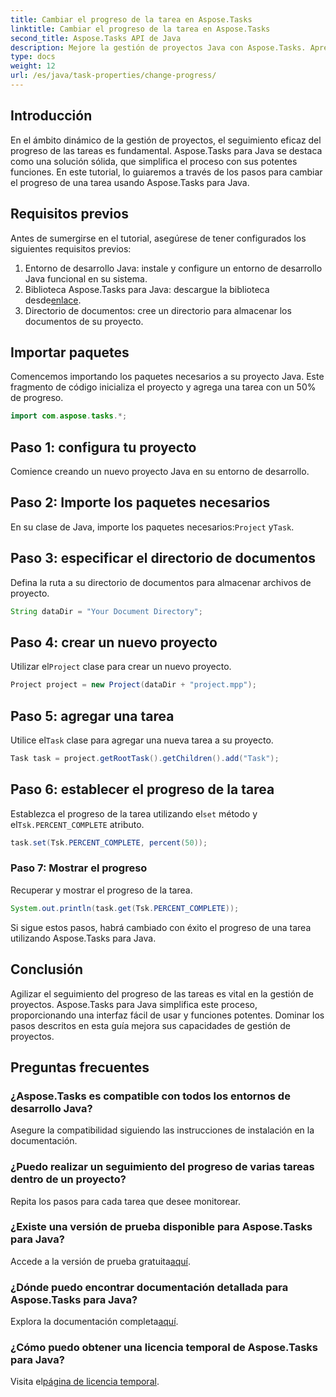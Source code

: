 ```yaml
---
title: Cambiar el progreso de la tarea en Aspose.Tasks
linktitle: Cambiar el progreso de la tarea en Aspose.Tasks
second_title: Aspose.Tasks API de Java
description: Mejore la gestión de proyectos Java con Aspose.Tasks. Aprenda a modificar el progreso de la tarea sin problemas en este tutorial paso a paso. ¡Descargar ahora!
type: docs
weight: 12
url: /es/java/task-properties/change-progress/
---
```

## Introducción
En el ámbito dinámico de la gestión de proyectos, el seguimiento eficaz del progreso de las tareas es fundamental. Aspose.Tasks para Java se destaca como una solución sólida, que simplifica el proceso con sus potentes funciones. En este tutorial, lo guiaremos a través de los pasos para cambiar el progreso de una tarea usando Aspose.Tasks para Java.
## Requisitos previos
Antes de sumergirse en el tutorial, asegúrese de tener configurados los siguientes requisitos previos:
1. Entorno de desarrollo Java: instale y configure un entorno de desarrollo Java funcional en su sistema.
2.  Biblioteca Aspose.Tasks para Java: descargue la biblioteca desde[enlace](https://releases.aspose.com/tasks/java/).
3. Directorio de documentos: cree un directorio para almacenar los documentos de su proyecto.
## Importar paquetes
Comencemos importando los paquetes necesarios a su proyecto Java. Este fragmento de código inicializa el proyecto y agrega una tarea con un 50% de progreso.
```java
import com.aspose.tasks.*;

```
## Paso 1: configura tu proyecto
Comience creando un nuevo proyecto Java en su entorno de desarrollo.
## Paso 2: Importe los paquetes necesarios
 En su clase de Java, importe los paquetes necesarios:`Project` y`Task`.
## Paso 3: especificar el directorio de documentos
Defina la ruta a su directorio de documentos para almacenar archivos de proyecto.
```java
String dataDir = "Your Document Directory";
```
## Paso 4: crear un nuevo proyecto
 Utilizar el`Project` clase para crear un nuevo proyecto.
```java
Project project = new Project(dataDir + "project.mpp");
```
## Paso 5: agregar una tarea
 Utilice el`Task` clase para agregar una nueva tarea a su proyecto.
```java
Task task = project.getRootTask().getChildren().add("Task");
```
## Paso 6: establecer el progreso de la tarea
 Establezca el progreso de la tarea utilizando el`set` método y el`Tsk.PERCENT_COMPLETE` atributo.
```java
task.set(Tsk.PERCENT_COMPLETE, percent(50));
```
### Paso 7: Mostrar el progreso
Recuperar y mostrar el progreso de la tarea.
```java
System.out.println(task.get(Tsk.PERCENT_COMPLETE));
```
Si sigue estos pasos, habrá cambiado con éxito el progreso de una tarea utilizando Aspose.Tasks para Java.
## Conclusión
Agilizar el seguimiento del progreso de las tareas es vital en la gestión de proyectos. Aspose.Tasks para Java simplifica este proceso, proporcionando una interfaz fácil de usar y funciones potentes. Dominar los pasos descritos en esta guía mejora sus capacidades de gestión de proyectos.
## Preguntas frecuentes
### ¿Aspose.Tasks es compatible con todos los entornos de desarrollo Java?
Asegure la compatibilidad siguiendo las instrucciones de instalación en la documentación.
### ¿Puedo realizar un seguimiento del progreso de varias tareas dentro de un proyecto?
Repita los pasos para cada tarea que desee monitorear.
### ¿Existe una versión de prueba disponible para Aspose.Tasks para Java?
 Accede a la versión de prueba gratuita[aquí](https://releases.aspose.com/).
### ¿Dónde puedo encontrar documentación detallada para Aspose.Tasks para Java?
 Explora la documentación completa[aquí](https://reference.aspose.com/tasks/java/).
### ¿Cómo puedo obtener una licencia temporal de Aspose.Tasks para Java?
 Visita el[página de licencia temporal](https://purchase.aspose.com/temporary-license/).